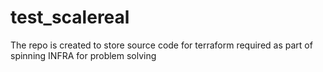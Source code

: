 # test_scalereal
The repo is created to store source code for terraform required as part of spinning INFRA for problem solving
